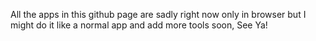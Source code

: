 All the apps in this github page are sadly right now only in browser but I might do it like a normal app and add more tools soon, See Ya!
